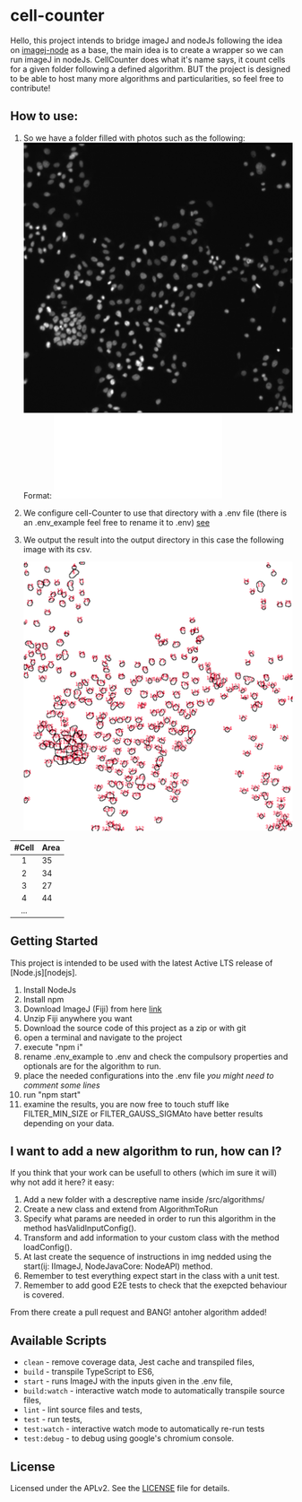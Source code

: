 # cell-counter

Hello, this project intends to bridge imageJ and nodeJs following the idea on [imagej-node](https://github.com/imagej/imagej-node) as a base, the main idea is to create a wrapper so we can run imageJ in nodeJs. CellCounter does what it's name says, it count cells for a given folder following a defined algorithm. BUT the project is designed to be able to host many more algorithms and particularities, so feel free to contribute! 


## How to use:

1. So we have a folder filled with photos such as the following:
    ![Input Img](/assets/img/input.png)
    Format: ![ see](__tests__/img/cellCounter/input/RealCase/README.md)

1. We configure cell-Counter to use that directory with a .env file (there is an .env_example feel free to rename it to .env) [see](/src/algorithms/cellCounter/README.md)

1. We output the result into the output directory in this case the following image with its csv.

    ![Input Img](/assets/img/result.png)

| #Cell | Area |
|:-----:|------|
|   1   |  35  |
|   2   |  34  |
|   3   |  27  |
|   4   |  44  |
| ...   |      |

## Getting Started

This project is intended to be used with the latest Active LTS release of [Node.js][nodejs].

1. Install NodeJs
1. Install npm
1. Download ImageJ (Fiji) from here [link](https://downloads.imagej.net/fiji/archive/20200810-1942/fiji-linux64.zip)
1. Unzip Fiji anywhere you want
1. Download the source code of this project as a zip or with git
1. open a terminal and navigate to the project 
1. execute "npm i"
1. rename .env_example to .env and check the compulsory properties and optionals are for the algorithm to run.
1. place the needed configurations into the .env file *you might need to comment some lines*
1. run "npm start" 
1. examine the results, you are now free to touch stuff like FILTER_MIN_SIZE or FILTER_GAUSS_SIGMAto have better results depending on your data.
 

 ## I want to add a new algorithm to run, how can I?

If you think that your work can be usefull to others (which im sure it will) why not add it here? it easy:

1. Add a new folder with a descreptive name inside /src/algorithms/
1. Create a new class and extend from AlgorithmToRun
1. Specify what params are needed in order to run this algorithm in the method hasValidInputConfig().
1. Transform and add information to your custom class with the method loadConfig(). 
1. At last create the sequence of instructions in img nedded using the start(ij: IImageJ, NodeJavaCore: NodeAPI) method.
1. Remember to test everything expect start in the class with a unit test.
1. Remember to add good E2E tests to check that the exepcted behaviour is covered.

From there create a pull request and BANG! antoher algorithm added!

## Available Scripts

+ `clean` - remove coverage data, Jest cache and transpiled files,
+ `build` - transpile TypeScript to ES6,
+ `start` - runs ImageJ with the inputs given in the .env file,
+ `build:watch` - interactive watch mode to automatically transpile source files,
+ `lint` - lint source files and tests,
+ `test` - run tests,
+ `test:watch` - interactive watch mode to automatically re-run tests
+ `test:debug` - to debug using google's chromium console.


## License
Licensed under the APLv2. See the [LICENSE](https://github.com/jsynowiec/node-typescript-boilerplate/blob/master/LICENSE) file for details.
